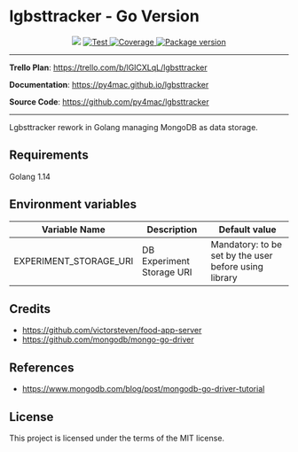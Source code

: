 <H1>lgbsttracker - Go Version</H1>
<p align="center">
<img src="https://img.shields.io/github/last-commit/py4mac/lgbsttracker-go.svg">
<a href="https://github.com/py4mac/" target="_blank">
    <img src="https://github.com/py4mac/lgbsttracker-go/workflows/Test/badge.svg" alt="Test">
</a>
<a href="https://codecov.io/gh/py4mac/lgbsttracker-go" target="_blank">
    <img src="https://codecov.io/gh/py4mac/lgbsttracker-go/branch/master/graph/badge.svg" alt="Coverage">
</a>
<a href="https://pypi.org/project/lgbsttracker-go" target="_blank">
    <img src="https://badge.fury.io/py/lgbsttracker-go.svg" alt="Package version">
</a>
</p>

---

**Trello Plan**: <a href="https://trello.com/b/lGICXLqL/lgbsttracker" target="_blank">https://trello.com/b/lGICXLqL/lgbsttracker</a>

**Documentation**: <a href="https://py4mac.github.io/lgbsttracker" target="_blank">https://py4mac.github.io/lgbsttracker</a>

**Source Code**: <a href="https://github.com/py4mac/lgbsttracker" target="_blank">https://github.com/py4mac/lgbsttracker</a>

---

Lgbsttracker rework in Golang managing MongoDB as data storage.

## Requirements

Golang 1.14

## Environment variables

| Variable Name                    | Description                   | Default value                                         |
| -------------------------------- | ----------------------------- | ----------------------------------------------------- |
| EXPERIMENT_STORAGE_URI           | DB Experiment Storage URI     | Mandatory: to be set by the user before using library |

## Credits

- https://github.com/victorsteven/food-app-server
- https://github.com/mongodb/mongo-go-driver

## References

- https://www.mongodb.com/blog/post/mongodb-go-driver-tutorial

## License

This project is licensed under the terms of the MIT license.
